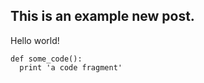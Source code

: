 <!-- 
.. title: Example new post
.. slug: example-new-post
.. date: 2014-11-05 11:07:05 UTC-05:00
.. tags: blogging
.. link: 
.. description: 
.. type: text
-->

## This is an example new post.

Hello world!

```
def some_code():
  print 'a code fragment'
```
